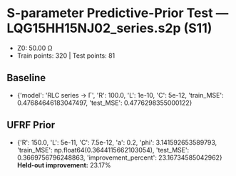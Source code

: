 # S-parameter Predictive-Prior Test — LQG15HH15NJ02_series.s2p (S11)
- Z0: 50.00 Ω
- Train points: 320  |  Test points: 81

## Baseline
- {'model': 'RLC series -> Γ', 'R': 100.0, 'L': 1e-10, 'C': 5e-12, 'train_MSE': 0.47684646183047497, 'test_MSE': 0.4776298355000122}

## UFRF Prior
- {'R': 150.0, 'L': 5e-11, 'C': 7.5e-12, 'a': 0.2, 'phi': 3.141592653589793, 'train_MSE': np.float64(0.3644115662103054), 'test_MSE': 0.3669756796248863, 'improvement_percent': 23.16734585042962}
**Held-out improvement:** 23.17%
